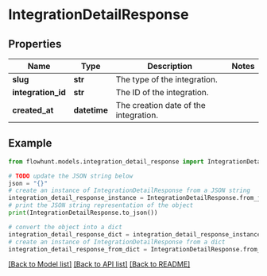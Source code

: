 # IntegrationDetailResponse


## Properties

Name | Type | Description | Notes
------------ | ------------- | ------------- | -------------
**slug** | **str** | The type of the integration. | 
**integration_id** | **str** | The ID of the integration. | 
**created_at** | **datetime** | The creation date of the integration. | 

## Example

```python
from flowhunt.models.integration_detail_response import IntegrationDetailResponse

# TODO update the JSON string below
json = "{}"
# create an instance of IntegrationDetailResponse from a JSON string
integration_detail_response_instance = IntegrationDetailResponse.from_json(json)
# print the JSON string representation of the object
print(IntegrationDetailResponse.to_json())

# convert the object into a dict
integration_detail_response_dict = integration_detail_response_instance.to_dict()
# create an instance of IntegrationDetailResponse from a dict
integration_detail_response_from_dict = IntegrationDetailResponse.from_dict(integration_detail_response_dict)
```
[[Back to Model list]](../README.md#documentation-for-models) [[Back to API list]](../README.md#documentation-for-api-endpoints) [[Back to README]](../README.md)


